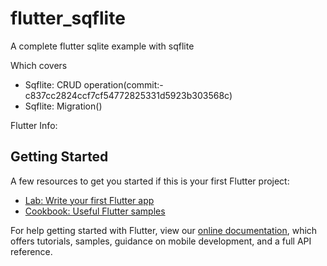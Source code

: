 # flutter_sqflite

A complete flutter sqlite example with sqflite

Which covers

- Sqflite: CRUD operation(commit:- c837cc2824ccf7cf54772825331d5923b303568c)
- Sqflite: Migration()




Flutter Info:
## Getting Started

A few resources to get you started if this is your first Flutter project:

- [Lab: Write your first Flutter app](https://flutter.dev/docs/get-started/codelab)
- [Cookbook: Useful Flutter samples](https://flutter.dev/docs/cookbook)

For help getting started with Flutter, view our
[online documentation](https://flutter.dev/docs), which offers tutorials,
samples, guidance on mobile development, and a full API reference.
